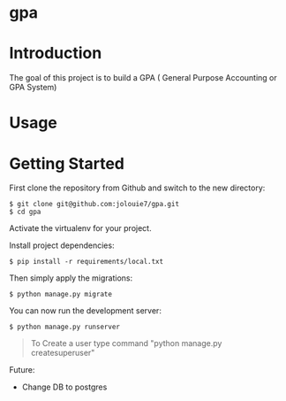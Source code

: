 # gpa

# Introduction

The goal of this project is to build a GPA ( General Purpose Accounting or GPA System)

<!--
### Main features

* Separated dev and production settings

* Example app with custom user model

* Bootstrap static files included

* User registration and logging in as demo

* Procfile for easy deployments

* Separated requirements files

* SQLite by default if no env variable is set -->

# Usage

# Getting Started

First clone the repository from Github and switch to the new directory:

    $ git clone git@github.com:jolouie7/gpa.git
    $ cd gpa

Activate the virtualenv for your project.

Install project dependencies:

    $ pip install -r requirements/local.txt

Then simply apply the migrations:

    $ python manage.py migrate

You can now run the development server:

    $ python manage.py runserver

> To Create a user type command "python manage.py createsuperuser"

Future:

- Change DB to postgres
